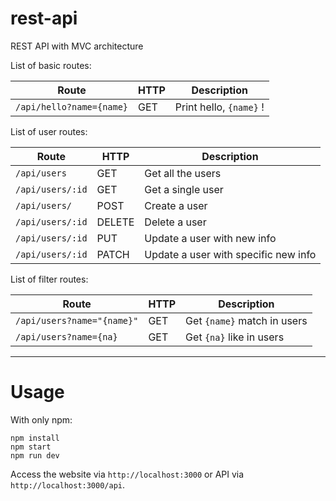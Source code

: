 # rest-api
REST API with MVC architecture

List of basic routes:

Route | HTTP | Description
---------------------- | ----- | ----------------------
`/api/hello?name={name}` |  GET  | Print hello, `{name}` !

List of user routes:

Route | HTTP | Description
-------------- | ------ | ------------------------------------
`/api/users` | GET | Get all the users
`/api/users/:id` | GET | Get a single user
`/api/users/` | POST | Create a user
`/api/users/:id` | DELETE | Delete a user
`/api/users/:id` | PUT | Update a user with new info
`/api/users/:id` | PATCH | Update a user with specific new info

List of filter routes:

Route | HTTP | Description
-------------- | ------ | ------------------------------------
`/api/users?name="{name}"` | GET | Get `{name}` match in users
`/api/users?name={na}` | GET | Get `{na}` like in users
***
# Usage
With only npm:
```
npm install
npm start
npm run dev
```

Access the website via `http://localhost:3000` or API via `http://localhost:3000/api`.